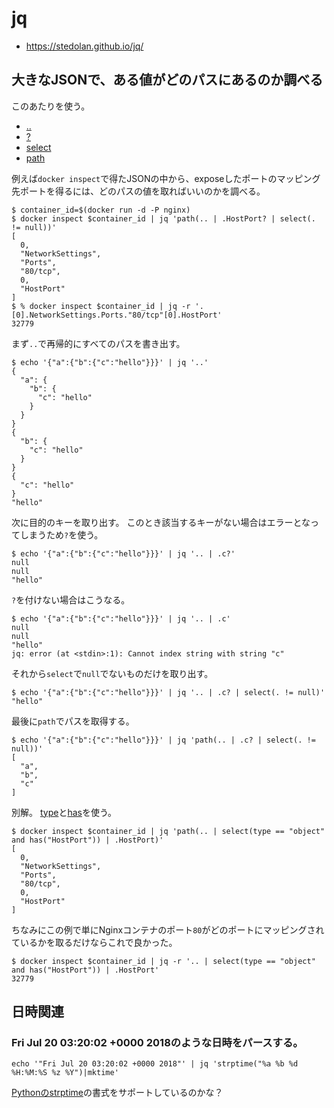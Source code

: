 # jq

- https://stedolan.github.io/jq/

## 大きなJSONで、ある値がどのパスにあるのか調べる

このあたりを使う。

- [..](https://stedolan.github.io/jq/manual/#RecursiveDescent:..)
- [?](https://stedolan.github.io/jq/manual/#OptionalObjectIdentifier-Index:.foo?)
- [select](https://stedolan.github.io/jq/manual/#select(boolean_expression))
- [path](https://stedolan.github.io/jq/manual/#path(path_expression))

例えば`docker inspect`で得たJSONの中から、exposeしたポートのマッピング先ポートを得るには、どのパスの値を取ればいいのかを調べる。

```
$ container_id=$(docker run -d -P nginx)
$ docker inspect $container_id | jq 'path(.. | .HostPort? | select(. != null))'
[
  0,
  "NetworkSettings",
  "Ports",
  "80/tcp",
  0,
  "HostPort"
]
$ % docker inspect $container_id | jq -r '.[0].NetworkSettings.Ports."80/tcp"[0].HostPort'
32779
```

まず`..`で再帰的にすべてのパスを書き出す。

```
$ echo '{"a":{"b":{"c":"hello"}}}' | jq '..'
{
  "a": {
    "b": {
      "c": "hello"
    }
  }
}
{
  "b": {
    "c": "hello"
  }
}
{
  "c": "hello"
}
"hello"
```

次に目的のキーを取り出す。
このとき該当するキーがない場合はエラーとなってしまうため`?`を使う。

```
$ echo '{"a":{"b":{"c":"hello"}}}' | jq '.. | .c?'
null
null
"hello"
```

`?`を付けない場合はこうなる。

```
$ echo '{"a":{"b":{"c":"hello"}}}' | jq '.. | .c' 
null
null
"hello"
jq: error (at <stdin>:1): Cannot index string with string "c"
```

それから`select`で`null`でないものだけを取り出す。

```
$ echo '{"a":{"b":{"c":"hello"}}}' | jq '.. | .c? | select(. != null)'
"hello"
```

最後に`path`でパスを取得する。

```
$ echo '{"a":{"b":{"c":"hello"}}}' | jq 'path(.. | .c? | select(. != null))'
[
  "a",
  "b",
  "c"
]
```

別解。
[type](https://stedolan.github.io/jq/manual/#type)と[has](https://stedolan.github.io/jq/manual/#has(key))を使う。

```
$ docker inspect $container_id | jq 'path(.. | select(type == "object" and has("HostPort")) | .HostPort)'
[
  0,
  "NetworkSettings",
  "Ports",
  "80/tcp",
  0,
  "HostPort"
]
```

ちなみにこの例で単にNginxコンテナのポート`80`がどのポートにマッピングされているかを取るだけならこれで良かった。

```
$ docker inspect $container_id | jq -r '.. | select(type == "object" and has("HostPort")) | .HostPort'
32779
```

## 日時関連

### Fri Jul 20 03:20:02 +0000 2018のような日時をパースする。

```
echo '"Fri Jul 20 03:20:02 +0000 2018"' | jq 'strptime("%a %b %d %H:%M:%S %z %Y")|mktime'
```

[Pythonのstrptime](https://docs.python.org/ja/3/library/datetime.html#strftime-and-strptime-format-codes)の書式をサポートしているのかな？
